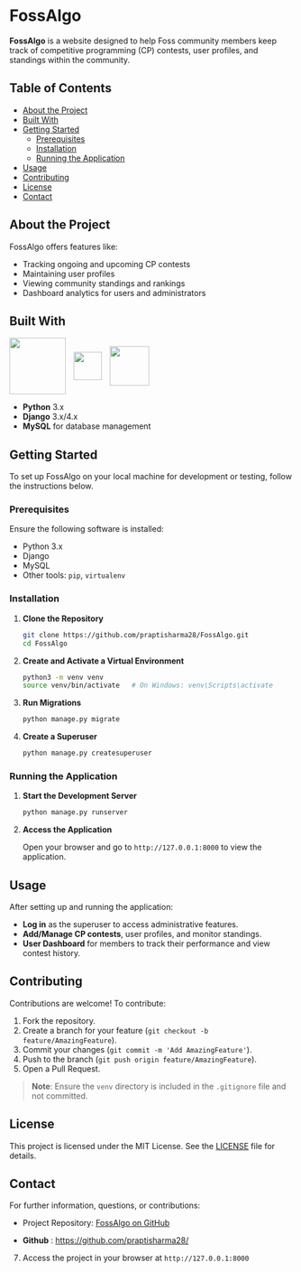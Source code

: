 
# FossAlgo

**FossAlgo** is a website designed to help Foss community members keep track of competitive programming (CP) contests, user profiles, and standings within the community.

## Table of Contents

- [About the Project](#about-the-project)
- [Built With](#built-with)
- [Getting Started](#getting-started)
  - [Prerequisites](#prerequisites)
  - [Installation](#installation)
  - [Running the Application](#running-the-application)
- [Usage](#usage)
- [Contributing](#contributing)
- [License](#license)
- [Contact](#contact)

## About the Project

FossAlgo offers features like:
- Tracking ongoing and upcoming CP contests
- Maintaining user profiles
- Viewing community standings and rankings
- Dashboard analytics for users and administrators

## Built With

<img src="django (1).png" width="100" height="100" style="vertical-align: middle; margin-right: 10px;">
<img src="python (1).png" width="50" height="50" style="vertical-align: middle;margin-right: 10px;">
<img src="mysql (1).png" width="70" height="70" style="vertical-align: middle;">

- **Python** 3.x
- **Django** 3.x/4.x
- **MySQL** for database management

## Getting Started

To set up FossAlgo on your local machine for development or testing, follow the instructions below.

### Prerequisites

Ensure the following software is installed:
- Python 3.x
- Django
- MySQL
- Other tools: `pip`, `virtualenv`

### Installation

1. **Clone the Repository**
   ```bash
   git clone https://github.com/praptisharma28/FossAlgo.git
   cd FossAlgo
   ```

2. **Create and Activate a Virtual Environment**
   ```bash
   python3 -m venv venv
   source venv/bin/activate   # On Windows: venv\Scripts\activate
   ```


3. **Run Migrations**
   ```bash
   python manage.py migrate
   ```

4. **Create a Superuser**
   ```bash
   python manage.py createsuperuser
   ```

### Running the Application

1. **Start the Development Server**
   ```bash
   python manage.py runserver
   ```


2. **Access the Application**

   Open your browser and go to `http://127.0.0.1:8000` to view the application.

## Usage

After setting up and running the application:
- **Log in** as the superuser to access administrative features.
- **Add/Manage CP contests**, user profiles, and monitor standings.
- **User Dashboard** for members to track their performance and view contest history.

## Contributing

Contributions are welcome! To contribute:
1. Fork the repository.
2. Create a branch for your feature (`git checkout -b feature/AmazingFeature`).
3. Commit your changes (`git commit -m 'Add AmazingFeature'`).
4. Push to the branch (`git push origin feature/AmazingFeature`).
5. Open a Pull Request.

> **Note**: Ensure the `venv` directory is included in the `.gitignore` file and not committed.

## License

This project is licensed under the MIT License. See the [LICENSE](./LICENSE) file for details.

## Contact

For further information, questions, or contributions:
- Project Repository: [FossAlgo on GitHub](https://github.com/praptisharma28/FossAlgo)

- **Github** : https://github.com/praptisharma28/


7. Access the project in your browser at `http://127.0.0.1:8000`
